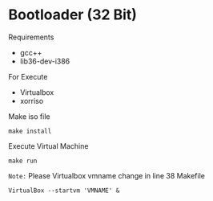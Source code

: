 # Bootloader (32 Bit)

Requirements
* gcc++
* lib36-dev-i386

For Execute 
* Virtualbox
* xorriso

Make iso file

```
make install
```

Execute Virtual Machine

```
make run
```
`Note:`
Please Virtualbox vmname change in line 38 Makefile

```
VirtualBox --startvm 'VMNAME' &
```


